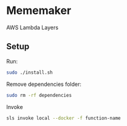 # Mememaker

AWS Lambda Layers

## Setup

Run:

```bash
sudo ./install.sh
```

Remove dependencies folder:

```bash
sudo rm -rf dependencies
```

Invoke

```bash
sls invoke local --docker -f function-name
```
